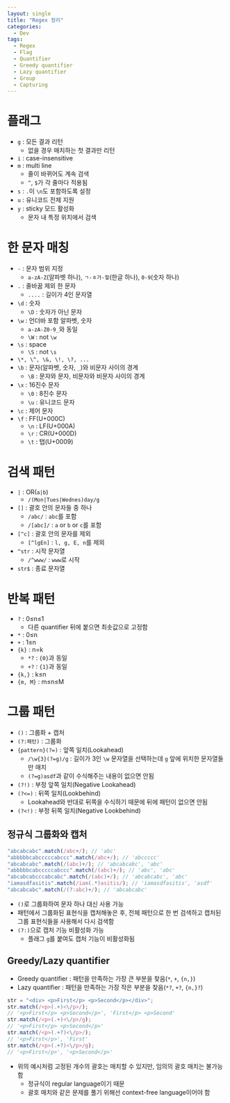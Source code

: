 ```yaml
---
layout: single
title: "Regex 정리"
categories:
  - Dev
tags:
  - Regex
  - Flag
  - Quantifier
  - Greedy quantifier
  - Lazy quantifier
  - Group
  - Capturing
---
```


# 플래그

- `g` : 모든 결과 리턴
  - 없을 경우 매치하는 첫 결과만 리턴
- `i` : case-insensitive
- `m` : multi line
  - 줄이 바뀌어도 계속 검색
  - `^`, `$`가 각 줄마다 적용됨
- `s` : `.`이 `\n`도 포함하도록 설정
- `u` : 유니코드 전체 지원
- `y` : sticky 모드 활성화
  - 문자 내 특정 위치에서 검색

# 한 문자 매칭

- `-` : 문자 범위 지정
  - `a-zA-Z`(알파벳 하나), `ㄱ-ㅎ가-힣`(한글 하나), `0-9`(숫자 하나)
- `.` : 줄바꿈 제외 한 문자
  - `....` : 길이가 4인 문자열
- `\d` : 숫자
  - `\D` : 숫자가 아닌 문자
- `\w` : 언더바 포함 알파벳, 숫자
  - `a-zA-Z0-9_`와 동일
  - `\W` : not `\w`
- `\s` : space
  - `\S` : not `\s`
- `\*, \^, \&, \!, \?, ...`
- `\b` : 문자(알파벳, 숫자, `_`)와 비문자 사이의 경계
  - `\B` : 문자와 문자, 비문자와 비문자 사이의 경계
- `\x` : 16진수 문자
  - `\0` : 8진수 문자
  - `\u` : 유니코드 문자
- `\c` : 제어 문자
- `\f` : FF(U+000C)
  - `\n` : LF(U+000A)
  - `\r` : CR(U+000D)
  - `\t` : 탭(U+0009)

# 검색 패턴

- `|` : OR(`a|b`)
  - `/(Mon|Tues|Wednes)day/g`
- `[]` : 괄호 안의 문자들 중 하나
  - `/abc/` : `abc`를 포함
  - `/[abc]/` : `a` or `b` or `c`를 포함
- `[^c]` : 괄호 안의 문자를 제외
  - `[^lgEn]` : `l, g, E, n`를 제외
- `^str` : 시작 문자열
  - `/^www/` : `www`로 시작
- `str$` : 종료 문자열

# 반복 패턴

- `?` : 0≤n≤1
  - 다른 quantifier 뒤에 붙으면 최솟값으로 고정함
- `*` : 0≤n
- `+` : 1≤n
- `{k}` : n=k
  - `*?` : `{0}`과 동일
  - `+?` : `{1}`과 동일
- `{k,}` : k≤n
- `{m, M}` : m≤n≤M

# 그룹 패턴

- `()` : 그룹화 + 캡처
- `(?:패턴)` : 그룹화
- `{pattern}(?=)` : 앞쪽 일치(Lookahead)
  - `/\w{3}(?=g)/g` : 길이가 3인 `\w` 문자열을 선택하는데 `g` 앞에 위치한 문자열들만 매치
  - `(?=g)asdf`과 같이 수식해주는 내용이 없으면 안됨
- `(?!)` : 부정 앞쪽 일치(Negative Lookahead)
- `(?<=)` : 뒤쪽 일치(Lookbehind)
  - Lookahead와 반대로 뒤쪽을 수식하기 때문에 뒤에 패턴이 없으면 안됨
- `(?<!)` : 부정 뒤쪽 일치(Negative Lookbehind)

## 정규식 그룹화와 캡처

```jsx
"abcabcabc".match(/abc+/); // 'abc'
"abbbbbcabcccccabccc".match(/abc+/); // 'abccccc'
"abcabcabc".match(/(abc)+/); // 'abcabcabc', 'abc'
"abbbbbcabcccccabccc".match(/(abc)+/); // 'abc', 'abc'
"abcabcabcccabcabc".match(/(abc)+/); // 'abcabcabc', 'abc'
"iamasdfasitis".match(/iam(.*)asitis/); // 'iamasdfasitis', 'asdf'
"abcabcabc".match(/(?:abc)+/); // 'abcabcabc'
```

- `()`로 그룹화하여 문자 하나 대신 사용 가능
- 패턴에서 그룹화된 표현식을 캡처해놓은 후, 전체 패턴으로 한 번 검색하고 캡처된 그룹 표현식들을 사용해서 다시 검색함
- `(?:)`으로 캡처 기능 비활성화 가능
  - 플래그 `g`를 붙여도 캡처 기능이 비활성화됨

## Greedy/Lazy quantifier

- Greedy quantifier : 패턴을 만족하는 가장 큰 부분을 찾음(`*`, `+`, `{n,}`)
- Lazy quantifier : 패턴을 만족하는 가장 작은 부분을 찾음(`*?`, `+?`, `{n,}?`)

```jsx
str = "<div> <p>First</p> <p>Second</p></div>";
str.match(/<p>(.+)<\/p>/);
// '<p>First</p> <p>Second</p>', 'First</p> <p>Second'
str.match(/<p>(.+)<\/p>/g);
// '<p>First</p> <p>Second</p>'
str.match(/<p>(.+?)<\/p>/);
// '<p>First</p>', 'First'
str.match(/<p>(.+?)<\/p>/g);
// '<p>First</p>', '<p>Second</p>'
```

- 위의 예시처럼 고정된 개수의 괄호는 매치할 수 있지만, 임의의 괄호 매치는 불가능함
  - 정규식이 regular language이기 때문
  - 괄호 매치와 같은 문제를 풀기 위해선 context-free language이어야 함
